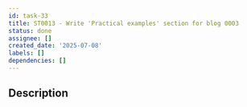 ```yaml
---
id: task-33
title: ST0013 - Write 'Practical examples' section for blog 0003
status: done
assignee: []
created_date: '2025-07-08'
labels: []
dependencies: []
---
```


## Description
